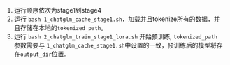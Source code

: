 1. 运行顺序依次为stage1到stage4
2. 运行 `bash 1_chatglm_cache_stage1.sh`，加载并且tokenize所有的数据，并且存储在本地的`tokenized_path`。
3. 运行 `bash 2_chatglm_train_stage1_lora.sh` 开始预训练, `tokenized_path` 参数需要与 `1_chatglm_cache_stage1.sh`中设置的一致，预训练后的模型将存在`output_dir`位置。